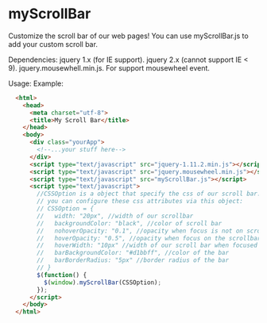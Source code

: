 # myScrollBar
Customize the scroll bar of our web pages!
You can use myScrollBar.js to add your custom scroll bar.

Dependencies:
jquery 1.x (for IE support).
jquery 2.x (cannot support IE < 9).
jquery.mousewhell.min.js. For support mousewheel event.

Usage:
  Example:
```html
  <html>
    <head>
      <meta charset="utf-8">
      <title>My Scroll Bar</title>
    </head>
    <body>
      <div class="yourApp">
        <!--...your stuff here-->
      </div>
      <script type="text/javascript" src="jquery-1.11.2.min.js"></script>
      <script type="text/javascript" src="jquery.mousewheel.min.js"></script>
      <script type="text/javascript" src="myScrollBar.js"></script>
      <script type="text/javascript">
        //CSSOption is a object that specify the css of our scroll bar.
        // you can configure these css attributes via this object:
        // CSSOption = {
        //   width: "20px", //width of our scrollbar
        //   backgroundColor: "black", //color of scroll bar
        //   nohoverOpacity: "0.1", //opacity when focus is not on scrollbar
        //   hoverOpacity: "0.5", //opacity when focus on the scrollbar
        //   hoverWidth: "10px" //width of our scroll bar when focused
        //   barBackgroundColor: "#d1bbff", //color of the bar
        //   barBorderRadius: "5px" //border radius of the bar
        // }
        $(function() {
          $(window).myScrollBar(CSSOption);
        });
      </script>
    </body>
  </html>
```
